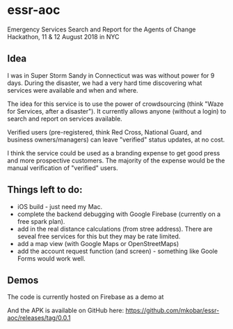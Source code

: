 # essr-aoc
Emergency Services Search and Report for the Agents of Change Hackathon, 11 &amp; 12 August 2018 in NYC

## Idea

I was in Super Storm Sandy in Connecticut was was without power for 9 days.
During the disaster, we had a very hard time discovering what services were available and when and where.

The idea for this service is to use the power of crowdsourcing (think "Waze for Services, after a disaster").  It currently allows anyone (without a login) to search and report on services available.

Verified users (pre-registered, think Red Cross, National Guard, and business owners/managers) can leave "verified" status updates, at no cost.

I think the service could be used as a branding expense to get good press and more prospective customers.  The majority of the expense would be the manual verification of "verified" users.

## Things left to do:

- iOS build - just need my Mac.
- complete the backend debugging with Google Firebase (currently on a free spark plan).
- add in the real distance calculations (from stree address).  There are seveal free services for this but they may be rate limited.
- add a map view (with Google Maps or OpenStreetMaps)
- add the account request function (and screen) - something like Goole Forms would work well.

## Demos

The code is currently hosted on Firebase as a demo at 

And the APK is available on GitHub here:
  https://github.com/mkobar/essr-aoc/releases/tag/0.0.1


